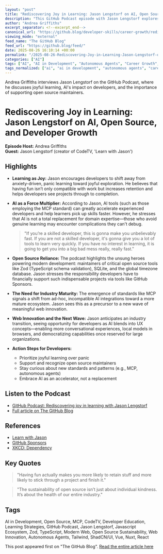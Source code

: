 ```yaml
---
layout: "post"
title: "Rediscovering Joy in Learning: Jason Lengstorf on AI, Open Source, and Developer Growth"
description: "This GitHub Podcast episode with Jason Lengstorf explores reframing developer learning as a joyful process rather than a stressful necessity. Jason shares insights on AI as a tool for acceleration (not replacement), the critical role of open source maintainers, evolving standards like MCP in the AI tooling ecosystem, and the responsibilities developers have to support sustainable infrastructure. Real-world stories and analogies illustrate how embracing curiosity and supporting the open source community empower lasting, resilient innovation."
author: "Andrea Griffiths"
excerpt_separator: <!--excerpt_end-->
canonical_url: "https://github.blog/developer-skills/career-growth/rediscovering-joy-in-learning-jason-lengstorf-on-the-state-of-development/"
viewing_mode: "external"
feed_name: "The GitHub Blog"
feed_url: "https://github.blog/feed/"
date: 2025-08-26 16:10:14 +00:00
permalink: "/2025-08-26-Rediscovering-Joy-in-Learning-Jason-Lengstorf-on-AI-Open-Source-and-Developer-Growth.html"
categories: ["AI"]
tags: ["AI", "AI in Development", "Autonomous Agents", "Career Growth", "CodeTV", "Developer Education", "Developer Skills", "GitHub Podcast", "Jason Lengstorf", "JavaScript Ecosystem", "Learning Strategies", "MCP", "Modern Web", "News", "Nuxt", "Open Source", "Open Source Sustainability", "React", "ShadCN/UI", "Tailwind", "TypeScript", "Vue", "Web Innovation", "Zod"]
tags_normalized: ["ai", "ai in development", "autonomous agents", "career growth", "codetv", "developer education", "developer skills", "github podcast", "jason lengstorf", "javascript ecosystem", "learning strategies", "mcp", "modern web", "news", "nuxt", "open source", "open source sustainability", "react", "shadcnslashui", "tailwind", "typescript", "vue", "web innovation", "zod"]
---
```


Andrea Griffiths interviews Jason Lengstorf on the GitHub Podcast, where he discusses joyful learning, AI's impact on developers, and the importance of supporting open source maintainers.<!--excerpt_end-->

# Rediscovering Joy in Learning: Jason Lengstorf on AI, Open Source, and Developer Growth

**Episode Host:** Andrea Griffiths  
**Guest:** Jason Lengstorf (creator of CodeTV, 'Learn with Jason')  

## Highlights

- **Learning as Joy:** Jason encourages developers to shift away from anxiety-driven, panic learning toward joyful exploration. He believes that having fun isn’t only compatible with work but increases retention and helps developers see projects through to completion.

- **AI as a Force Multiplier:** According to Jason, AI tools (such as those employing the MCP standard) can greatly accelerate experienced developers and help learners pick up skills faster. However, he stresses that AI is not a total replacement for domain expertise—those who avoid genuine learning may encounter complications they can't debug.

    > "If you’re a skilled developer, this is gonna make you unbelievably fast. If you are not a skilled developer, it's gonna give you a lot of tools to learn very quickly. If you have no interest in learning, it is going to get you into a big bad mess really, really fast."

- **Open Source Reliance:** The podcast highlights the unsung heroes powering modern development: maintainers of critical open source tools like Zod (TypeScript schema validation), SQLite, and the global timezone database. Jason stresses the responsibility developers have to financially support such indispensable projects via tools like GitHub Sponsors.

- **The Need for Industry Maturity:** The emergence of standards like MCP signals a shift from ad-hoc, incompatible AI integrations toward a more mature ecosystem. Jason sees this as a precursor to a new wave of meaningful web innovation.

- **Web Innovation and the Next Wave:** Jason anticipates an industry transition, seeing opportunity for developers as AI blends into UX concepts—enabling more conversational experiences, local models in browsers, and democratizing capabilities once reserved for large organizations.

- **Action Steps for Developers:**
    - Prioritize joyful learning over panic
    - Support and recognize open source maintainers
    - Stay curious about new standards and patterns (e.g., MCP, autonomous agents)
    - Embrace AI as an accelerator, not a replacement

## Listen to the Podcast

- [GitHub Podcast: Rediscovering joy in learning with Jason Lengstorf](https://the-github-podcast.simplecast.com/)
- [Full article on The GitHub Blog](https://github.blog/developer-skills/career-growth/rediscovering-joy-in-learning-jason-lengstorf-on-the-state-of-development/)

## References

- [Learn with Jason](https://codetv.dev/series/learn-with-jason)
- [GitHub Sponsors](https://github.com/sponsors)
- [XKCD: Dependency](https://xkcd.com/2347/)

## Key Quotes

> "Having fun actually makes you more likely to retain stuff and more likely to stick through a project and finish it."

> "The sustainability of open source isn’t just about individual kindness. It’s about the health of our entire industry."

## Tags

AI in Development, Open Source, MCP, CodeTV, Developer Education, Learning Strategies, GitHub Podcast, Jason Lengstorf, Javascript Ecosystem, Zod, TypeScript, Modern Web, Open Source Sustainability, Web Innovation, Autonomous Agents, Tailwind, ShadCN/UI, Vue, Nuxt, React

This post appeared first on "The GitHub Blog". [Read the entire article here](https://github.blog/developer-skills/career-growth/rediscovering-joy-in-learning-jason-lengstorf-on-the-state-of-development/)
